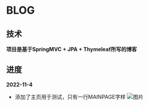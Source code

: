 # BLOG

## 技术
**项目是基于SpringMVC + JPA + Thymeleaf所写的博客**

## 进度

**2022-11-4**
* 添加了主页用于测试，只有一行MAINPAGE字样
![图片](https://user-images.githubusercontent.com/91449366/199967697-bd787f13-7b5e-4930-b857-2a29c9dda68f.png)
